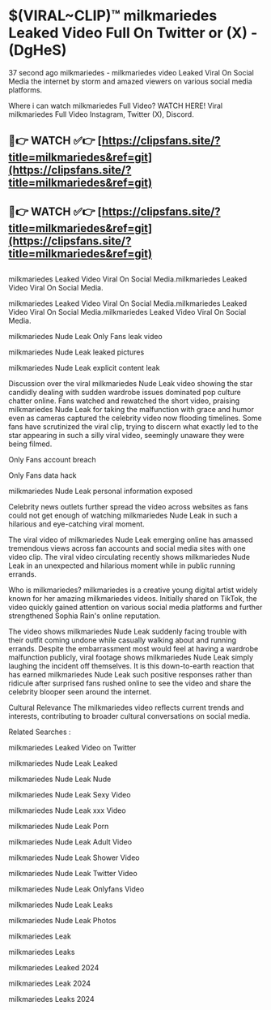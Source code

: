 # $(VIRAL~CLIP)™ milkmariedes Leaked Video Full On Twitter or (X) -(DgHeS)
37 second ago milkmariedes - milkmariedes video Leaked Viral On Social Media the internet by storm and amazed viewers on various social media platforms.

Where i can watch milkmariedes Full Video? WATCH HERE! Viral milkmariedes Full Video Instagram, Twitter (X), Discord.

## 🔴👉 WATCH ✅👉 [https://clipsfans.site/?title=milkmariedes&ref=git](https://clipsfans.site/?title=milkmariedes&ref=git)
## 🔴👉 WATCH ✅👉 [https://clipsfans.site/?title=milkmariedes&ref=git](https://clipsfans.site/?title=milkmariedes&ref=git)
##
milkmariedes Leaked Video Viral On Social Media.milkmariedes Leaked Video Viral On Social Media.

milkmariedes Leaked Video Viral On Social Media.milkmariedes Leaked Video Viral On Social Media.milkmariedes Leaked Video Viral On Social Media.

milkmariedes Nude Leak Only Fans leak video

milkmariedes Nude Leak leaked pictures

milkmariedes Nude Leak explicit content leak

Discussion over the viral milkmariedes Nude Leak video showing the star candidly dealing with sudden wardrobe issues dominated pop culture chatter online. Fans watched and rewatched the short video, praising milkmariedes Nude Leak for taking the malfunction with grace and humor even as cameras captured the celebrity video now flooding timelines. Some fans have scrutinized the viral clip, trying to discern what exactly led to the star appearing in such a silly viral video, seemingly unaware they were being filmed.


Only Fans account breach

Only Fans data hack

milkmariedes Nude Leak personal information exposed

Celebrity news outlets further spread the video across websites as fans could not get enough of watching milkmariedes Nude Leak in such a hilarious and eye-catching viral moment.


The viral video of milkmariedes Nude Leak emerging online has amassed tremendous views across fan accounts and social media sites with one video clip. The viral video circulating recently shows milkmariedes Nude Leak in an unexpected and hilarious moment while in public running errands.


Who is milkmariedes? milkmariedes is a creative young digital artist widely known for her amazing milkmariedes videos. Initially shared on TikTok, the video quickly gained attention on various social media platforms and further strengthened Sophia Rain's online reputation.

The video shows milkmariedes Nude Leak suddenly facing trouble with their outfit coming undone while casually walking about and running errands. Despite the embarrassment most would feel at having a wardrobe malfunction publicly, viral footage shows milkmariedes Nude Leak simply laughing the incident off themselves. It is this down-to-earth reaction that has earned milkmariedes Nude Leak such positive responses rather than ridicule after surprised fans rushed online to see the video and share the celebrity blooper seen around the internet.

Cultural Relevance The milkmariedes video reflects current trends and interests, contributing to broader cultural conversations on social media.

Related Searches :

milkmariedes Leaked Video on Twitter

milkmariedes Nude Leak Leaked

milkmariedes Nude Leak Nude

milkmariedes Nude Leak Sexy Video

milkmariedes Nude Leak xxx Video

milkmariedes Nude Leak Porn

milkmariedes Nude Leak Adult Video

milkmariedes Nude Leak Shower Video

milkmariedes Nude Leak Twitter Video

milkmariedes Nude Leak Onlyfans Video

milkmariedes Nude Leak Leaks

milkmariedes Nude Leak Photos

milkmariedes Leak

milkmariedes Leaks

milkmariedes Leaked 2024

milkmariedes Leak 2024

milkmariedes Leaks 2024
